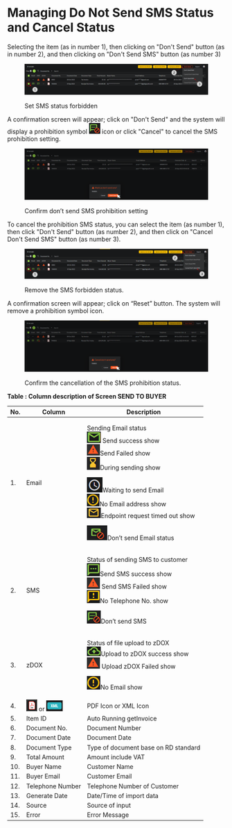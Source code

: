 # Managing Do Not Send SMS Status and Cancel Status

Selecting the item (as in number 1), then clicking on "Don't Send" button (as in number 2), and then clicking on "Don't Send SMS" button (as number 3)

<figure><img src="../../.gitbook/assets/image (89) (2).png" alt=""><figcaption><p>Set SMS status forbidden</p></figcaption></figure>

A confirmation screen will appear; click on "Don't Send" and the system will display a prohibition symbol ![](<../../.gitbook/assets/image (9) (2).png>) icon or click "Cancel" to cancel the SMS prohibition setting.

<figure><img src="../../.gitbook/assets/image (23) (2).png" alt=""><figcaption><p>Confirm don’t send SMS prohibition setting</p></figcaption></figure>

To cancel the prohibition SMS status, you can select the item (as number 1), then click "Don't Send" button (as number 2), and then click on "Cancel Don't Send SMS" button (as number 3).

<figure><img src="../../.gitbook/assets/image (55) (2).png" alt=""><figcaption><p>Remove the SMS forbidden status.</p></figcaption></figure>

A confirmation screen will appear; click on “Reset” button. The system will remove a prohibition symbol icon.

<figure><img src="../../.gitbook/assets/image (96) (2).png" alt=""><figcaption><p>Confirm the cancellation of the SMS prohibition status.</p></figcaption></figure>

**Table : Column description of Screen SEND TO BUYER**

| No. | Column                                                                                                  | Description                                                                                                                                                                                                                                                                                                                                                                                                                                                                                                                                                                                                                                           |
| --- | ------------------------------------------------------------------------------------------------------- | ----------------------------------------------------------------------------------------------------------------------------------------------------------------------------------------------------------------------------------------------------------------------------------------------------------------------------------------------------------------------------------------------------------------------------------------------------------------------------------------------------------------------------------------------------------------------------------------------------------------------------------------------------- |
| 1.  | Email                                                                                                   | <p>Sending Email status<br><img src="../../.gitbook/assets/image (85) (2).png" alt=""> Send success show<br> <img src="../../.gitbook/assets/image (46) (2).png" alt="">Send Failed show<br> <img src="../../.gitbook/assets/image (92) (2).png" alt="">During sending show</p><p> <img src="../../.gitbook/assets/image (62) (2).png" alt="">Waiting to send Email<br> <img src="../../.gitbook/assets/image (94) (2).png" alt="">No Email address show<br> <img src="../../.gitbook/assets/image (86) (2).png" alt="">Endpoint request timed out show</p><p> <img src="../../.gitbook/assets/image (53) (2).png" alt="">Don’t send Email status</p> |
| 2.  | SMS                                                                                                     | <p>Status of sending SMS to customer<br> <img src="../../.gitbook/assets/image (12) (2).png" alt="">Send SMS success show<br><img src="../../.gitbook/assets/image (25) (2).png" alt=""> Send SMS Failed show<br> <img src="../../.gitbook/assets/image (57) (2).png" alt="">No Telephone No. show</p><p> <img src="../../.gitbook/assets/image (59) (2).png" alt="">Don’t send SMS</p>                                                                                                                                                                                                                                                               |
| 3.  | zDOX                                                                                                    | <p>Status of file upload to zDOX<br> <img src="../../.gitbook/assets/image (90) (2).png" alt="">Upload to zDOX success show<br><img src="../../.gitbook/assets/image (41) (2).png" alt=""> Upload zDOX Failed show</p><p> <img src="../../.gitbook/assets/image (34) (2).png" alt="">No Email show</p>                                                                                                                                                                                                                                                                                                                                                |
| 4.  |   ![](<../../.gitbook/assets/image (95) (2).png>)    or ![](<../../.gitbook/assets/image (14) (2).png>) | PDF Icon or XML Icon                                                                                                                                                                                                                                                                                                                                                                                                                                                                                                                                                                                                                                  |
| 5.  | Item ID                                                                                                 | Auto Running getInvoice                                                                                                                                                                                                                                                                                                                                                                                                                                                                                                                                                                                                                               |
| 6.  | Document No.                                                                                            | Document Number                                                                                                                                                                                                                                                                                                                                                                                                                                                                                                                                                                                                                                       |
| 7.  | Document Date                                                                                           | Document Date                                                                                                                                                                                                                                                                                                                                                                                                                                                                                                                                                                                                                                         |
| 8.  | Document Type                                                                                           | Type of document base on RD standard                                                                                                                                                                                                                                                                                                                                                                                                                                                                                                                                                                                                                  |
| 9.  | Total Amount                                                                                            | Amount include VAT                                                                                                                                                                                                                                                                                                                                                                                                                                                                                                                                                                                                                                    |
| 10. | Buyer Name                                                                                              | Customer Name                                                                                                                                                                                                                                                                                                                                                                                                                                                                                                                                                                                                                                         |
| 11. | Buyer Email                                                                                             | Customer Email                                                                                                                                                                                                                                                                                                                                                                                                                                                                                                                                                                                                                                        |
| 12. | Telephone Number                                                                                        | Telephone Number of Customer                                                                                                                                                                                                                                                                                                                                                                                                                                                                                                                                                                                                                          |
| 13. | Generate Date                                                                                           | Date/Time of import data                                                                                                                                                                                                                                                                                                                                                                                                                                                                                                                                                                                                                              |
| 14. | Source                                                                                                  | Source of input                                                                                                                                                                                                                                                                                                                                                                                                                                                                                                                                                                                                                                       |
| 15. | Error                                                                                                   | Error Message                                                                                                                                                                                                                                                                                                                                                                                                                                                                                                                                                                                                                                         |
